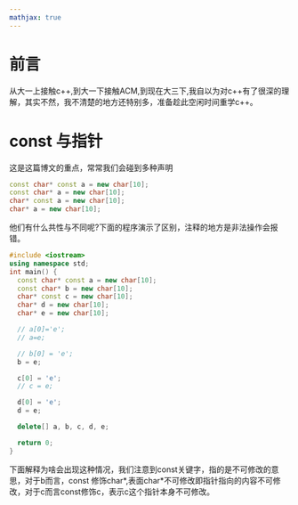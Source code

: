 ```yaml
---
mathjax: true
---
```


# 前言
 从大一上接触c++,到大一下接触ACM,到现在大三下,我自以为对c++有了很深的理解，其实不然，我不清楚的地方还特别多，准备趁此空闲时间重学c++。

# const 与指针
 这是这篇博文的重点，常常我们会碰到多种声明
```cpp
const char* const a = new char[10];
const char* a = new char[10];
char* const a = new char[10];
char* a = new char[10];
```

 他们有什么共性与不同呢?下面的程序演示了区别，注释的地方是非法操作会报错。
```cpp
#include <iostream>
using namespace std;
int main() {
  const char* const a = new char[10];
  const char* b = new char[10];
  char* const c = new char[10];
  char* d = new char[10];
  char* e = new char[10];

  // a[0]='e';
  // a=e;

  // b[0] = 'e';
  b = e;

  c[0] = 'e';
  // c = e;

  d[0] = 'e';
  d = e;

  delete[] a, b, c, d, e;

  return 0;
}
```

 下面解释为啥会出现这种情况，我们注意到const关键字，指的是不可修改的意思，对于b而言，const 修饰char*,表面char*不可修改即指针指向的内容不可修改，对于c而言const修饰c，表示c这个指针本身不可修改。


